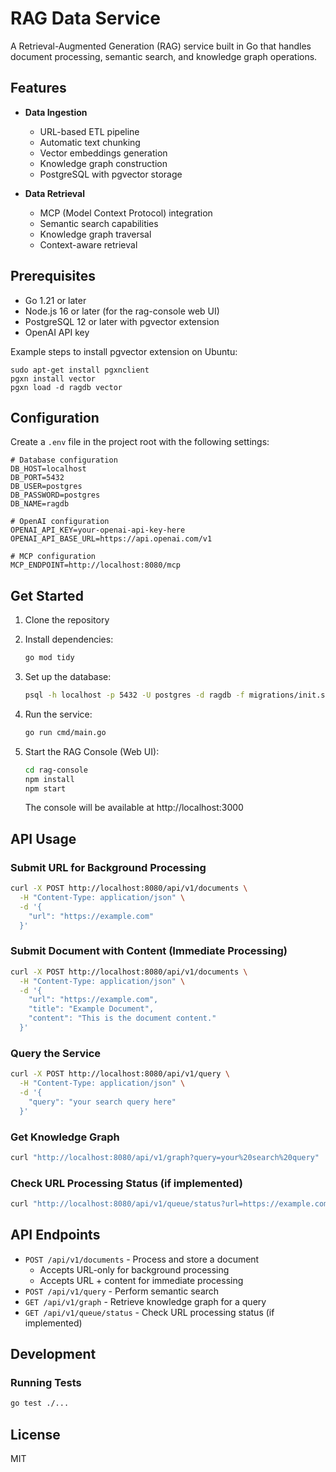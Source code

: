 # RAG Data Service

A Retrieval-Augmented Generation (RAG) service built in Go that handles document processing, semantic search, and knowledge graph operations.

## Features

- **Data Ingestion**
  - URL-based ETL pipeline
  - Automatic text chunking
  - Vector embeddings generation
  - Knowledge graph construction
  - PostgreSQL with pgvector storage

- **Data Retrieval**
  - MCP (Model Context Protocol) integration
  - Semantic search capabilities
  - Knowledge graph traversal
  - Context-aware retrieval

## Prerequisites

- Go 1.21 or later
- Node.js 16 or later (for the rag-console web UI)
- PostgreSQL 12 or later with pgvector extension
- OpenAI API key

Example steps to install pgvector extension on Ubuntu:
```
sudo apt-get install pgxnclient
pgxn install vector
pgxn load -d ragdb vector
```

## Configuration

Create a `.env` file in the project root with the following settings:

```env
# Database configuration
DB_HOST=localhost
DB_PORT=5432
DB_USER=postgres
DB_PASSWORD=postgres
DB_NAME=ragdb

# OpenAI configuration
OPENAI_API_KEY=your-openai-api-key-here
OPENAI_API_BASE_URL=https://api.openai.com/v1 

# MCP configuration
MCP_ENDPOINT=http://localhost:8080/mcp
```

## Get Started

1. Clone the repository
2. Install dependencies:
   ```bash
   go mod tidy
   ```
3. Set up the database:
   ```bash
   psql -h localhost -p 5432 -U postgres -d ragdb -f migrations/init.sql
   ```
4. Run the service:
   ```bash
   go run cmd/main.go
   ```

5. Start the RAG Console (Web UI):
   ```bash
   cd rag-console
   npm install
   npm start
   ```
   The console will be available at http://localhost:3000

## API Usage

### Submit URL for Background Processing
```bash
curl -X POST http://localhost:8080/api/v1/documents \
  -H "Content-Type: application/json" \
  -d '{
    "url": "https://example.com"
  }'
```

### Submit Document with Content (Immediate Processing)
```bash
curl -X POST http://localhost:8080/api/v1/documents \
  -H "Content-Type: application/json" \
  -d '{
    "url": "https://example.com",
    "title": "Example Document",
    "content": "This is the document content."
  }'
```

### Query the Service
```bash
curl -X POST http://localhost:8080/api/v1/query \
  -H "Content-Type: application/json" \
  -d '{
    "query": "your search query here"
  }'
```

### Get Knowledge Graph
```bash
curl "http://localhost:8080/api/v1/graph?query=your%20search%20query"
```

### Check URL Processing Status (if implemented)
```bash
curl "http://localhost:8080/api/v1/queue/status?url=https://example.com"
```

## API Endpoints

- `POST /api/v1/documents` - Process and store a document
  - Accepts URL-only for background processing
  - Accepts URL + content for immediate processing
- `POST /api/v1/query` - Perform semantic search
- `GET /api/v1/graph` - Retrieve knowledge graph for a query
- `GET /api/v1/queue/status` - Check URL processing status (if implemented)

## Development

### Running Tests

```bash
go test ./...
```

## License

MIT 